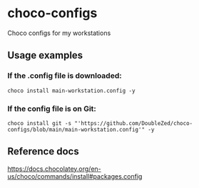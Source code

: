 # choco-configs
Choco configs for my workstations

## Usage examples
### If the .config file is downloaded:
```
choco install main-workstation.config -y
```
### If the config file is on Git:
```
choco install git -s "'https://github.com/DoubleZed/choco-configs/blob/main/main-workstation.config'" -y
```
## Reference docs
https://docs.chocolatey.org/en-us/choco/commands/install#packages.config

